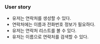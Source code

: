 ### User story

- 유저는 연락처를 생성할 수 있다.
- 연락처에는 이름과 전화번호 정보가 필요하다.
- 유저는 연락처 리스트를 볼 수 있다.
- 유저는 이름으로 연락처를 검색할 수 있다.
